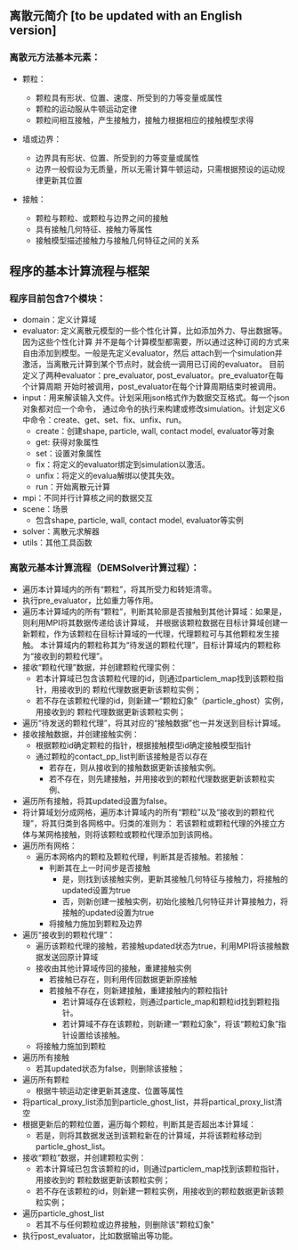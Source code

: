 ## 离散元简介 [to be updated with an English version]

### 离散元方法基本元素：

- 颗粒：
    - 颗粒具有形状、位置、速度、所受到的力等变量或属性
    - 颗粒的运动服从牛顿运动定律
    - 颗粒间相互接触，产生接触力，接触力根据相应的接触模型求得 

- 墙或边界：
    - 边界具有形状、位置、所受到的力等变量或属性
    - 边界一般假设为无质量，所以无需计算牛顿运动，只需根据预设的运动规律更新其位置

- 接触：
    - 颗粒与颗粒、或颗粒与边界之间的接触
    - 具有接触几何特征、接触力等属性
    - 接触模型描述接触力与接触几何特征之间的关系

## 程序的基本计算流程与框架

### 程序目前包含7个模块：

- domain：定义计算域
- evaluator: 定义离散元模型的一些个性化计算，比如添加外力、导出数据等。因为这些个性化计算
    并不是每个计算模型都需要，所以通过这种订阅的方式来自由添加到模型。一般是先定义evaluator，然后
    attach到一个simulation并激活，当离散元计算到某个节点时，就会统一调用已订阅的evaluator。
    目前定义了两种evaluator：pre_evaluator, post_evaluator。pre_evaluator在每个计算周期
    开始时被调用，post_evaluator在每个计算周期结束时被调用。
- input：用来解读输入文件。计划采用json格式作为数据交互格式。每一个json对象都对应一个命令，
    通过命令的执行来构建或修改simulation。计划定义6中命令：create、get、set、fix、unfix、run。
    - create：创建shape, particle, wall, contact model, evaluator等对象
    - get: 获得对象属性
    - set：设置对象属性
    - fix：将定义的evaluator绑定到simulation以激活。
    - unfix：将定义的evalua解绑以使其失效。
    - run：开始离散元计算
- mpi：不同并行计算核之间的数据交互
- scene：场景
    - 包含shape, particle, wall, contact model, evaluator等实例
- solver：离散元求解器
- utils：其他工具函数

### 离散元基本计算流程（DEMSolver计算过程）：

- 遍历本计算域内的所有“颗粒”，将其所受力和转矩清零。
- 执行pre_evaluator，比如重力等作用。
- 遍历本计算域内的所有“颗粒”，判断其轮廓是否接触到其他计算域：如果是，则利用MPI将其数据传递给该计算域，
    并根据该颗粒数据在目标计算域创建一新颗粒，作为该颗粒在目标计算域的一代理，代理颗粒可与其他颗粒发生接触。
    本计算域内的颗粒称其为“待发送的颗粒代理”，目标计算域内的颗粒称为“接收到的颗粒代理”。
- 接收“颗粒代理”数据，并创建颗粒代理实例：
    - 若本计算域已包含该颗粒代理的id，则通过particlem_map找到该颗粒指针，用接收到的
        颗粒代理数据更新该颗粒实例；
    - 若不存在该颗粒代理的id，则新建一“颗粒幻象”（particle_ghost）实例，用接收到的
        颗粒代理数据更新该颗粒实例；
- 遍历“待发送的颗粒代理”，将其对应的“接触数据”也一并发送到目标计算域。
- 接收接触数据，并创建接触实例：
    - 根据颗粒id确定颗粒的指针，根据接触模型id确定接触模型指针
    - 通过颗粒的contact_pp_list判断该接触是否以存在
        - 若存在，则从接收到的接触数据更新该接触实例。
        - 若不存在，则先建接触，并用接收到的颗粒代理数据更新该颗粒实例、
- 遍历所有接触，将其updated设置为false。
- 将计算域划分成网格，遍历本计算域内的所有“颗粒”以及“接收到的颗粒代理”，将其归类到各网格中。归类的准则为：
    若该颗粒或颗粒代理的外接立方体与某网格接触，则将该颗粒或颗粒代理添加到该网格。
- 遍历所有网格：
    - 遍历本网格内的颗粒及颗粒代理，判断其是否接触。若接触：
        - 判断其在上一时间步是否接触
            - 是，则找到该接触实例，更新其接触几何特征与接触力，将接触的updated设置为true
            - 否，则新创建一接触实例，初始化接触几何特征并计算接触力，将接触的updated设置为true
        - 将接触力施加到颗粒及边界
- 遍历“接收到的颗粒代理”：
    - 遍历该颗粒代理的接触，若接触updated状态为true，利用MPI将该接触数据发送回原计算域
    - 接收由其他计算域传回的接触，重建接触实例
        - 若接触已存在，则利用传回数据更新原接触
        - 若接触不存在，则新建接触，重建接触内的颗粒指针
            - 若计算域存在该颗粒，则通过particle_map和颗粒id找到颗粒指针。
            - 若计算域不存在该颗粒，则新建一“颗粒幻象”，将该“颗粒幻象”指针设置给该接触。
    - 将接触力施加到颗粒
- 遍历所有接触
    - 若其updated状态为false，则删除该接触；
- 遍历所有颗粒
    - 根据牛顿运动定律更新其速度、位置等属性
- 将partical_proxy_list添加到particle_ghost_list，并将partical_proxy_list清空
- 根据更新后的颗粒位置，遍历每个颗粒，判断其是否超出本计算域：
    - 若是，则将其数据发送到该颗粒新在的计算域，并将该颗粒移动到particle_ghost_list。
- 接收“颗粒”数据，并创建颗粒实例：
    - 若本计算域已包含该颗粒的id，则通过particlem_map找到该颗粒指针，用接收到的
        颗粒数据更新该颗粒实例；
    - 若不存在该颗粒的id，则新建一颗粒实例，用接收到的颗粒数据更新该颗粒实例；
- 遍历particle_ghost_list
    - 若其不与任何颗粒或边界接触，则删除该"颗粒幻象"
- 执行post_evaluator，比如数据输出等功能。
    




